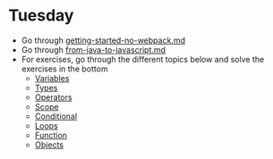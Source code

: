# Tuesday

- Go through [getting-started-no-webpack.md](../../topics/javascript/getting-started-no-webpack.md) 
- Go through [from-java-to-javascript.md](../../topics/javascript/from-java-to-javascript.md)
- For exercises, go through the different topics below and solve the exercises in the bottom
  - [Variables](../../topics/javascript/variables.md)
  - [Types](../../topics/javascript/types-string-number-boolean-array.md)
  -  [Operators](../../topics/javascript/operators.md)
  - [Scope](../../topics/javascript/scope.md)
  - [Conditional](../../topics/javascript/conditional.md)
  - [Loops](../../topics/javascript/loops.md)
  - [Function](../../topics/javascript/function.md)
  - [Objects](../../topics/javascript/objects.md)

